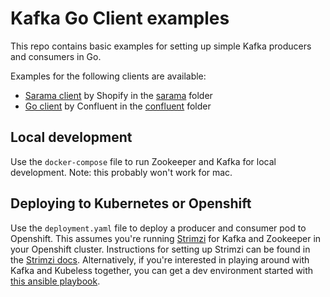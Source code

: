 # Kafka Go Client examples

This repo contains basic examples for setting up simple Kafka producers and consumers in Go.

Examples for the following clients are available:

- [Sarama client](https://github.com/Shopify/sarama) by Shopify in the [sarama](./sarama) folder
- [Go client](https://github.com/confluentinc/confluent-kafka-go) by Confluent in the [confluent](./confluent) folder

## Local development

Use the `docker-compose` file to run Zookeeper and Kafka for local development. Note: this probably won't work for mac.

## Deploying to Kubernetes or Openshift

Use the `deployment.yaml` file to deploy a producer and consumer pod to Openshift. This assumes you're running [Strimzi](http://strimzi.io/) for Kafka and Zookeeper in your Openshift cluster. Instructions for setting up Strimzi can be found in the [Strimzi docs](https://strimzi.io/docs/). Alternatively, if you're interested in playing around with Kafka and Kubeless together, you can get a dev environment started with [this ansible playbook](https://github.com/dimitraz/kafkaless-installer).
